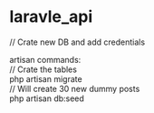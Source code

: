 # laravle_api
// Crate new DB and add credentials
<div>
artisan commands:
</div>

<div>
// Crate the tables
<br>
php artisan migrate
</div>

<div>
// Will create 30 new dummy posts
<br>
php artisan db:seed
</div>
